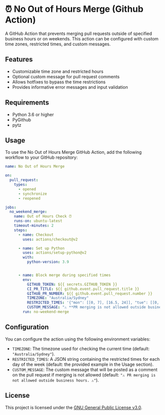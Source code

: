 # ⏰ No Out of Hours Merge (Github Action)

A GitHub Action that prevents merging pull requests outside of specified business hours or on weekends. This action can be configured with custom time zones, restricted times, and custom messages.

## Features

- Customizable time zone and restricted hours
- Optional custom message for pull request comments
- Allows hotfixes to bypass the time restrictions
- Provides informative error messages and input validation

## Requirements

- Python 3.6 or higher
- PyGithub
- pytz

## Usage

To use the No Out of Hours Merge GitHub Action, add the following workflow to your GitHub repository:

```yaml
name: No Out of Hours Merge

on:
  pull_request:
    types:
      - opened
      - synchronize
      - reopened

jobs:
  no_weekend_merge:
    name: Out of Hours Check ⏰
    runs-on: ubuntu-latest
    timeout-minutes: 2
    steps:
      - name: Checkout
        uses: actions/checkout@v2

      - name: Set up Python
        uses: actions/setup-python@v2
        with:
          python-version: 3.9


      - name: Block merge during specified times
        env:
          GITHUB_TOKEN: ${{ secrets.GITHUB_TOKEN }}
          CI_PR_TITLE: ${{ github.event.pull_request.title }}
          GITHUB_PR_NUMBER: ${{ github.event.pull_request.number }}
          TIMEZONE: "Australia/Sydney"
          RESTRICTED_TIMES: '{"mon": [[0, 7], [16.5, 24]], "tue": [[0, 7], [16.5, 24]], "wed": [[0, 7], [16.5, 24]], "thu": [[0, 7], [16.5, 24]], "fri": [[0, 7], [16.5, 24]], "sat": [[0, 24]], "sun": [[0, 24]]}'
          CUSTOM_MESSAGE: "⚠️ **PR merging is not allowed outside business hours.** ⚠️"
        run: no-weekend-merge

```

## Configuration

You can configure the action using the following environment variables:

- `TIMEZONE`: The timezone used for checking the current time (default: `"Australia/Sydney"`).
- `RESTRICTED_TIMES`: A JSON string containing the restricted times for each day of the week (default: the provided example in the Usage section).
- `CUSTOM_MESSAGE`: The custom message that will be posted as a comment on the pull request if merging is not allowed (default: `"⚠️ PR merging is not allowed outside business hours. ⚠️"`).

## License

This project is licensed under the [GNU General Public License v3.0](https://www.gnu.org/licenses/gpl-3.0.txt).
